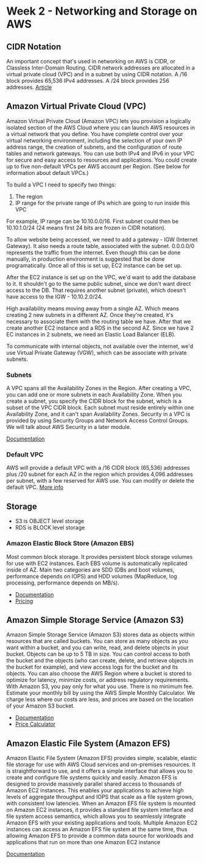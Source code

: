 # Week 2 - Networking and Storage on AWS

## CIDR Notation
An important concept that's used in networking on AWS is CIDR, or Classless Inter-Domain Routing. CIDR network addresses are allocated in a virtual private cloud (VPC) and in a subnet by using CIDR notation. A /16 block provides 65,536 IPv4 addresses. A /24 block provides 256 addresses.
[Article](https://en.wikipedia.org/wiki/Classless_Inter-Domain_Routing)
## Amazon Virtual Private Cloud (VPC)

Amazon Virtual Private Cloud (Amazon VPC) lets you provision a logically isolated section of the AWS Cloud where you can launch AWS resources in a virtual network that you define. You have complete control over your virtual networking environment, including the selection of your own IP address range, the creation of subnets, and the configuration of route tables and network gateways. You can use both IPv4 and IPv6 in your VPC for secure and easy access to resources and applications. You could create up to five non-default VPCs per AWS account per Region. (See below for information about default VPCs.)

To build a VPC I need to specify two things:

  1. The region
  2. IP range for the private range of IPs which are going to run inside this VPC

For example, IP range can be 10.10.0.0/16. First subnet could then be 10.10.1.0/24 (24 means first 24 bits are frozen in CIDR notation).

To allow website being accessed, we need to add a gateway - IGW (Internet Gateway). It also needs a route table, associated with the subnet. 0.0.0.0/0 represents the traffic from the internet. Even though this can be done manually, in production environment is suggested that be done programatically. Once all of this is set up, EC2 instance can be set up.

After the EC2 instance is set up on the VPC, we'd want to add the database to it. It shouldn't go to the same public subnet, since we don't want direct access to the DB. That requires another subnet (private), which doesn't have access to the IGW - 10.10.2.0/24.

High availability means moving away from a single AZ. Which means creating 2 new subnets in a different AZ. Once they're created, it's necessary to associate them with the routing table we have. After that we create another EC2 instance and a RDS in the second AZ. Since we have 2 EC instances in 2 subnets, we need an Elastic Load Balancer (ELB). 

To communicate with internal objects, not available over the internet, we'd use Virtual Private Gateway (VGW), which can be associate with private subnets. 



### Subnets
A VPC spans all the Availability Zones in the Region. After creating a VPC, you can add one or more subnets in each Availability Zone. When you create a subnet, you specify the CIDR block for the subnet, which is a subset of the VPC CIDR block. Each subnet must reside entirely within one Availability Zone, and it can't span Availability Zones.
Security in a VPC is provided by using Security Groups and Network Access Control Groups. We will talk about AWS Security in a later module.

[Documentation](https://docs.aws.amazon.com/vpc/latest/userguide/VPC_Subnets.html)

### Default VPC

AWS will provide a default VPC with a /16 CIDR block (65,536) addresses plus /20 subnet for each AZ in the region which provides 4,096 addresses per subnet, with a few reserved for AWS use. You can modify or delete the default VPC. [More info](https://docs.aws.amazon.com/vpc/latest/userguide/default-vpc.html)


## Storage

  * S3 is OBJECT level storage
  * RDS is BLOCK level storage

### Amazon Elastic Block Store (Amazon EBS)

Most common block storage. It provides persistent block storage volumes for use with EC2 instances. Each EBS volume is automatically replicated inside of AZ. Main two categories are SDD (DBs and boot volumes, performance depends on IOPS) and HDD volumes (MapReduce, log processing, performance depends on MB/s).

  * [Documentation](https://aws.amazon.com/ebs)
  * [Pricing](https://aws.amazon.com/ebs/pricing/)

## Amazon Simple Storage Service (Amazon S3)

Amazon Simple Storage Service (Amazon S3) stores data as objects within resources that are called buckets. You can store as many objects as you want within a bucket, and you can write, read, and delete objects in your bucket. Objects can be up to 5 TB in size.
You can control access to both the bucket and the objects (who can create, delete, and retrieve objects in the bucket for example), and view access logs for the bucket and its objects. You can also choose the AWS Region where a bucket is stored to optimize for latency, minimize costs, or address regulatory requirements.
With Amazon S3, you pay only for what you use. There is no minimum fee. Estimate your monthly bill by using the AWS Simple Monthly Calculator. We charge less where our costs are less, and prices are based on the location of your Amazon S3 bucket.


  * [Documentation](https://aws.amazon.com/s3)
  * [Price Calculator](https://calculator.s3.amazonaws.com/index.html)

## Amazon Elastic File System (Amazon EFS)
Amazon Elastic File System (Amazon EFS) provides simple, scalable, elastic file storage for use with AWS Cloud services and on-premises resources. It is straightforward to use, and it offers a simple interface that allows you to create and configure file systems quickly and easily.
Amazon EFS is designed to provide massively parallel shared access to thousands of Amazon EC2 instances. This enables your applications to achieve high levels of aggregate throughput and IOPS that scale as a file system grows, with consistent low latencies.
When an Amazon EFS file system is mounted on Amazon EC2 instances, it provides a standard file system interface and file system access semantics, which allows you to seamlessly integrate Amazon EFS with your existing applications and tools. Multiple Amazon EC2 instances can access an Amazon EFS file system at the same time, thus allowing Amazon EFS to provide a common data source for workloads and applications that run on more than one Amazon EC2 instance


[Documentation](https://aws.amazon.com/efs/)
